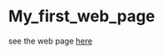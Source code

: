 # My_first_web_page

see the web page [here]([homepage.html](https://htmlpreview.github.io/?https://github.com/AlperenOvak/My_first_web_page/blob/5f4ea5beb2c5e2a0eb5b9592dae83830677dcd88/homepage.html)https://htmlpreview.github.io/?https://github.com/AlperenOvak/My_first_web_page/blob/5f4ea5beb2c5e2a0eb5b9592dae83830677dcd88/homepage.html)
